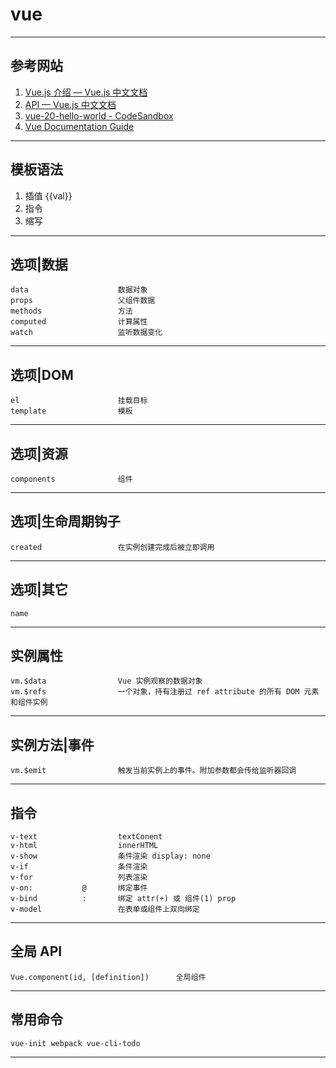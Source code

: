 # vue

---
## 参考网站
1. [Vue.js 介绍 — Vue.js 中文文档](https://vuejs.bootcss.com/guide/)
2. [API — Vue.js 中文文档](https://vuejs.bootcss.com/api/)
3. [vue-20-hello-world - CodeSandbox](https://codesandbox.io/s/github/vuejs/vuejs.org/tree/master/src/v2/examples/vue-20-hello-world)   
4. [Vue Documentation Guide](https://scrimba.com/learn/vuedocs)
---
## 模板语法
1. 插值 {{val}}
2. 指令
3. 缩写
---
## 选项|数据
    data                    数据对象
    props                   父组件数据
    methods                 方法
    computed                计算属性
    watch                   监听数据变化
---
## 选项|DOM
    el                      挂载目标
    template                模板
---
## 选项|资源
    components              组件
---
## 选项|生命周期钩子
    created                 在实例创建完成后被立即调用
---
## 选项|其它
    name                    
---
## 实例属性
    vm.$data                Vue 实例观察的数据对象
    vm.$refs                一个对象，持有注册过 ref attribute 的所有 DOM 元素和组件实例
---
## 实例方法|事件
    vm.$emit                触发当前实例上的事件。附加参数都会传给监听器回调
---
## 指令
    v-text                  textConent
    v-html                  innerHTML
    v-show                  条件渲染 display: none
    v-if                    条件渲染
    v-for                   列表渲染
    v-on:           @       绑定事件
    v-bind          :       绑定 attr(+) 或 组件(1) prop
    v-model                 在表单或组件上双向绑定
---
## 全局 API
    Vue.component(id, [definition])      全局组件
---
## 常用命令
    vue-init webpack vue-cli-todo
---